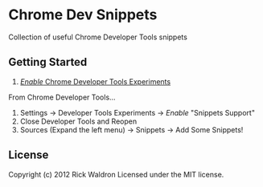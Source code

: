 # Chrome Dev Snippets

Collection of useful Chrome Developer Tools snippets

## Getting Started

1. [*Enable* Chrome Developer Tools Experiments](chrome://flags)

From Chrome Developer Tools...

1. Settings -> Developer Tools Experiments -> *Enable* "Snippets Support"
2. Close Developer Tools and Reopen
3. Sources (Expand the left menu) -> Snippets -> Add Some Snippets!

## License
Copyright (c) 2012 Rick Waldron
Licensed under the MIT license.
